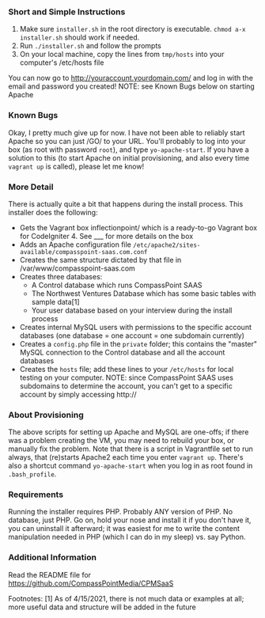 ### Short and Simple Instructions

1. Make sure `installer.sh` in the root directory is executable.  `chmod a-x installer.sh` should work if needed.
2. Run `./installer.sh` and follow the prompts
3. On your local machine, copy the lines from `tmp/hosts` into your computer's /etc/hosts file

You can now go to http://youraccount.yourdomain.com/ and log in with the email and password you created!
NOTE: see Known Bugs below on starting Apache

### Known Bugs

Okay, I pretty much give up for now.  I have not been able to reliably start Apache so you can just /GO/ to your URL.  You'll probably to log into your box (as root with password `root`), and type `yo-apache-start`.  If you have a solution to this (to start Apache on initial provisioning, and also every time `vagrant up` is called), please let me know!

### More Detail
There is actually quite a bit that happens during the install process.  This installer does the following:
* Gets the Vagrant box inflectionpoint/<need-a-better-name> which is a ready-to-go Vagrant box for CodeIgniter 4.  See ___ for more details on the box
* Adds an Apache configuration file `/etc/apache2/sites-available/compasspoint-saas.com.conf`
* Creates the same structure dictated by that file in /var/www/compasspoint-saas.com
* Creates three databases:
	* A Control database which runs CompassPoint SAAS
	* The Northwest Ventures Database which has some basic tables with sample data[1]
	* Your user database based on your interview during the install process
* Creates internal MySQL users with permissions to the specific account databases (one database = one account = one subdomain currently)
* Creates a `config.php` file in the `private` folder; this contains the "master" MySQL connection to the Control database and all the account databases
* Creates the `hosts` file; add these lines to your `/etc/hosts` for local testing on your computer.  NOTE: since CompassPoint SAAS uses subdomains to determine the account, you can't get to a specific account by simply accessing http://<base-ip-address>

### About Provisioning
The above scripts for setting up Apache and MySQL are one-offs; if there was a problem creating the VM, you may need to rebuild your box, or manually fix the problem.  Note that there is a script in Vagrantfile set to run always, that (re)starts Apache2 each time you enter `vagrant up`.  There's also a shortcut command `yo-apache-start` when you log in as root found in `.bash_profile`.

### Requirements
Running the installer requires PHP.  Probably ANY version of PHP.  No database, just PHP.  Go on, hold your nose and install it if you don't have it, you can uninstall it afterward; it was easiest for me to write the content manipulation needed in PHP (which I can do in my sleep) vs. say Python.

### Additional Information

Read the README file for https://github.com/CompassPointMedia/CPMSaaS


Footnotes:
[1] As of 4/15/2021, there is not much data or examples at all; more useful data and structure will be added in the future

